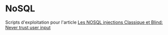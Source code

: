 # NoSQL
Scripts d'exploitation pour l'article [Les NOSQL injections Classique et Blind: Never trust user input](http://www.dailysecurity.fr/nosql-injections-classique-blind/ "DailySecurity Nosql Injection")
